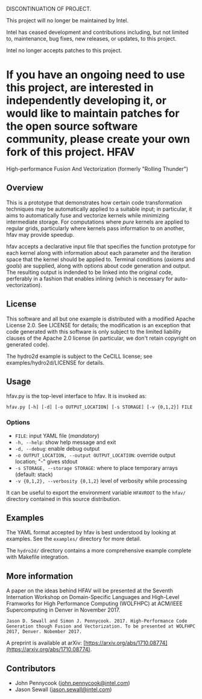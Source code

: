 DISCONTINUATION OF PROJECT.

This project will no longer be maintained by Intel.

Intel has ceased development and contributions including, but not limited to, maintenance, bug fixes, new releases, or updates, to this project. 

Intel no longer accepts patches to this project.

If you have an ongoing need to use this project, are interested in independently developing it, or would like to maintain patches for the open source software community, please create your own fork of this project. 
HFAV
====

High-performance Fusion And Vectorization (formerly "Rolling Thunder")

Overview
--------

This is a prototype that demonstrates how certain code transformation techniques may be automatically applied to a suitable input; in particular, it aims to automatically fuse and vectorize kernels while minimizing intermediate storage. For computations where *pure* kernels are applied to regular grids, particularly where kernels pass information to on another, hfav may provide speedup.

hfav accepts a declarative input file that specifies the function prototype for each kernel along with information about each parameter and the iteration space that the kernel should be applied to. Terminal conditions (*axioms* and *goals*) are supplied, along with options about code generation and output. The resulting output is indended to be linked into the original code, perferably in a fashion that enables inlining (which is necessary for auto-vectorization).

License
-------

This software and all but one example is distributed with a modified Apache License 2.0. See LICENSE for details; the modification is an exception that code generated with this software is only subject to the limited liability clauses of the Apache 2.0 license (in particular, we don't retain copyright on generated code).

The hydro2d example is subject to the CeCILL license; see examples/hydro2d/LICENSE for details.

Usage
-----

hfav.py is the top-level interface to hfav. It is invoked as:

    hfav.py [-h] [-d] [-o OUTPUT_LOCATION] [-s STORAGE] [-v {0,1,2}] FILE

### Options

- `FILE`: input YAML file (*mandatory*)
- `-h, --help`: show help message and exit
- `-d, --debug`: enable debug output
- `-o OUTPUT_LOCATION, --output OUTPUT_LOCATION`: override output location; "-" gives stdout
- `-s STORAGE, --storage STORAGE`: where to place temporary arrays (default: stack)
- `-v {0,1,2}, --verbosity {0,1,2}` level of verbosity while processing

It can be useful to export the environment variable `HFAVROOT` to the `hfav/` directory contained in this source distribution.

Examples
--------

The YAML format accepted by hfav is best understood by looking at examples. See the `examples/` directory for more detail.

The `hydro2d/` directory contains a more comprehensive example complete with Makefile integration.

More information
----------------

A paper on the ideas behind HFAV will be presented at the Seventh Internation Workshop on Domain-Specific Languages and High-Level Framworks for High Performance Computing (WOLFHPC) at ACM/IEEE Supercomputing in Denver in November 2017.

    Jason D. Sewall and Simon J. Pennycook. 2017. High-Performance Code Generation though Fusion and Vectorization. To be presented at WOLFHPC 2017, Denver. Nobember 2017.

A preprint is available at arXiv: [https://arxiv.org/abs/1710.08774](https://arxiv.org/abs/1710.08774).

Contributors
------------

- John Pennycook (john.pennycook@intel.com)
- Jason Sewall (jason.sewall@intel.com)
